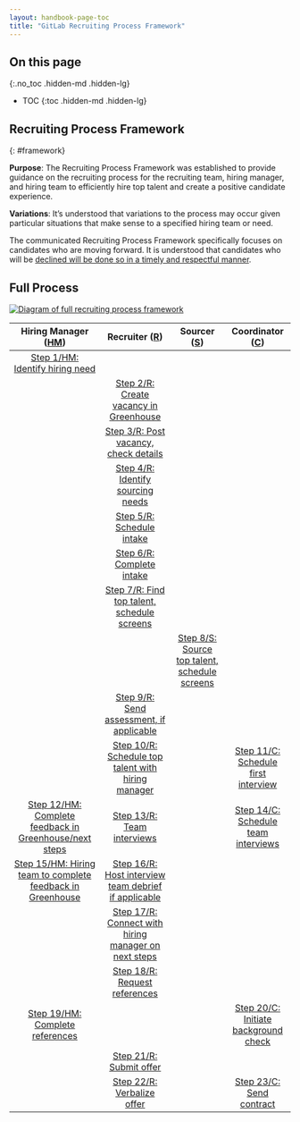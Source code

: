 ```yaml
---
layout: handbook-page-toc
title: "GitLab Recruiting Process Framework"
---
```


## On this page
{:.no_toc .hidden-md .hidden-lg}

- TOC
{:toc .hidden-md .hidden-lg}

## Recruiting Process Framework
{: #framework}

**Purpose**: The Recruiting Process Framework was established to provide guidance on the recruiting process for the recruiting team, hiring manager, and hiring team to efficiently hire top talent and create a positive candidate experience.

**Variations**: It’s understood that variations to the process may occur given particular situations that make sense to a specified hiring team or need.

The communicated Recruiting Process Framework specifically focuses on candidates who are moving forward. It is understood that candidates who will be [declined will be done so in a timely and respectful manner](/handbook/hiring/interviewing/#rejecting-candidates).

## Full Process

[![Diagram of full recruiting process framework](/images/handbook/recruiting/recruiting-process-framework-v2.jpg)](https://docs.google.com/presentation/d/1OaLZPqKXNdmAvvkBVgAbHTs-Mhkp8XL6hOTKvaMhzsU/edit#slide=id.p)

| Hiring Manager ([HM](/handbook/hiring/recruiting-framework/hiring-manager)) | Recruiter ([R](/handbook/hiring/recruiting-framework/recruiter)) | Sourcer ([S](/handbook/hiring/recruiting-framework/sourcer)) | Coordinator ([C](/handbook/hiring/recruiting-framework/coordinator)) |
|:--------------:|:---------:|:-------:|:-----------:|
| [Step 1/HM: Identify hiring need](/handbook/hiring/recruiting-framework/hiring-manager#step-1hm-identifying-hiring-need) | | |
| | [Step 2/R: Create vacancy in Greenhouse](/handbook/hiring/recruiting-framework/hiring-manager#step-2r-create-vacancy-in-greenhouse) | | |
| | [Step 3/R: Post vacancy, check details](/handbook/hiring/recruiting-framework/coordinator#step-3r-post-vacancy-check-assignment-details) | | |
| | [Step 4/R: Identify sourcing needs](/handbook/hiring/recruiting-framework/recruiter#step-4r-identify-sourcing-needs) | | |
| | [Step 5/R: Schedule intake](/handbook/hiring/recruiting-framework/recruiter#step-5r-schedule-intake) | | |
| | [Step 6/R: Complete intake](/handbook/hiring/recruiting-framework/recruiter#step-6rcomplete-intake) | | |
| | [Step 7/R: Find top talent, schedule screens](/handbook/hiring/recruiting-framework/recruiter#step-7r-find-top-talent-schedule-screens) | | |
| | |[Step 8/S: Source top talent, schedule screens](/handbook/hiring/recruiting-framework/sourcer#step-8s-source-top-talent-schedule-screens) | | |
| | [Step 9/R: Send assessment, if applicable](/handbook/hiring/recruiting-framework/recruiter#step-9r-send-assessment-if-applicable) | | |
| | [Step 10/R: Schedule top talent with hiring manager](/handbook/hiring/recruiting-framework/recruiter#step-10r-schedule-top-talent-with-hiring-manager) | | [Step 11/C: Schedule first interview](/handbook/hiring/recruiting-framework/coordinator#step-11c-schedule-first-interview) |
| [Step 12/HM: Complete feedback in Greenhouse/next steps](/handbook/hiring/recruiting-framework/hiring-manager#step-12hm-complete-feedback-in-greenhousenext-steps) | [Step 13/R: Team interviews](/handbook/hiring/recruiting-framework/recruiter#step-13r-team-interviews) | | [Step 14/C: Schedule team interviews](/handbook/hiring/recruiting-framework/coordinator#step-14c-schedule-team-interviews) |
| [Step 15/HM: Hiring team to complete feedback in Greenhouse](/handbook/hiring/recruiting-framework/hiring-manager#step-15hm-hiring-team-to-complete-feedback-in-greenhouse) | [Step 16/R: Host interview team debrief if applicable](/handbook/hiring/recruiting-framework/recruiter#step-16r-host-interview-team-debrief-if-applicable) | | |
| | [Step 17/R: Connect with hiring manager on next steps](/handbook/hiring/recruiting-framework/recruiter#step-17r-connect-with-hm-on-next-steps) | | |
| | [Step 18/R: Request references](/handbook/hiring/recruiting-framework/recruiter#step-18r-request-references) | | |
| [Step 19/HM: Complete references](/handbook/hiring/recruiting-framework/hiring-manager#step-19hm-complete-references) | | | [Step 20/C: Initiate background check](/handbook/hiring/recruiting-framework/coordinator#step-20c-initiate-background-check) |
| | [Step 21/R: Submit offer](/handbook/hiring/recruiting-framework/recruiter#step-21r-submit-offer) | | |
| | [Step 22/R: Verbalize offer](/handbook/hiring/recruiting-framework/recruiter#step-22r-verbalize-offer) | | [Step 23/C: Send contract](/handbook/hiring/recruiting-framework/coordinator#step-23c-send-contract) |
